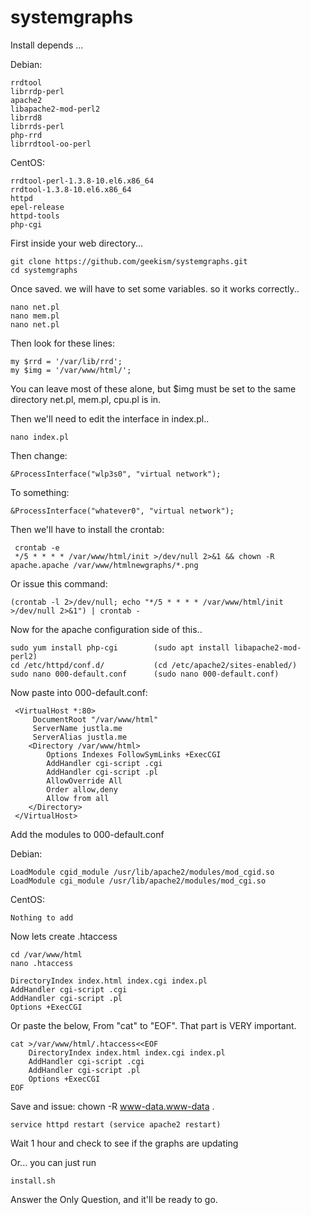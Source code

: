 # systemgraphs

Install depends ...

Debian:

    rrdtool
    librrdp-perl
    apache2
    libapache2-mod-perl2
    librrd8
    librrds-perl
    php-rrd
    librrdtool-oo-perl

CentOS:

    rrdtool-perl-1.3.8-10.el6.x86_64
    rrdtool-1.3.8-10.el6.x86_64
    httpd
    epel-release
    httpd-tools
    php-cgi

First inside your web directory...

    git clone https://github.com/geekism/systemgraphs.git
    cd systemgraphs

Once saved. we will have to set some variables. so it works correctly..

    nano net.pl
    nano mem.pl
    nano net.pl

Then look for these lines:

    my $rrd = '/var/lib/rrd';
    my $img = '/var/www/html/';

You can leave most of these alone, but $img must be set to the same directory net.pl, mem.pl, cpu.pl is in.

Then we'll need to edit the interface in index.pl..

    nano index.pl

Then change:

    &ProcessInterface("wlp3s0", "virtual network");

To something:

    &ProcessInterface("whatever0", "virtual network");

Then we'll have to install the crontab:

     crontab -e
     */5 * * * * /var/www/html/init >/dev/null 2>&1 && chown -R apache.apache /var/www/htmlnewgraphs/*.png


Or issue this command:

    (crontab -l 2>/dev/null; echo "*/5 * * * * /var/www/html/init >/dev/null 2>&1") | crontab -

Now for the apache configuration side of this..

    sudo yum install php-cgi        (sudo apt install libapache2-mod-perl2)
    cd /etc/httpd/conf.d/           (cd /etc/apache2/sites-enabled/)
    sudo nano 000-default.conf      (sudo nano 000-default.conf)

Now paste into 000-default.conf:

     <VirtualHost *:80>
         DocumentRoot "/var/www/html"
         ServerName justla.me
         ServerAlias justla.me
        <Directory /var/www/html>
            Options Indexes FollowSymLinks +ExecCGI
            AddHandler cgi-script .cgi
            AddHandler cgi-script .pl
            AllowOverride All
            Order allow,deny
            Allow from all
        </Directory>
     </VirtualHost>

Add the modules to 000-default.conf

Debian:

    LoadModule cgid_module /usr/lib/apache2/modules/mod_cgid.so
    LoadModule cgi_module /usr/lib/apache2/modules/mod_cgi.so

CentOS:

    Nothing to add

Now lets create .htaccess

	cd /var/www/html
	nano .htaccess

	DirectoryIndex index.html index.cgi index.pl
	AddHandler cgi-script .cgi
	AddHandler cgi-script .pl
	Options +ExecCGI

Or paste the below, From "cat" to "EOF". That part is VERY important.

    cat >/var/www/html/.htaccess<<EOF
        DirectoryIndex index.html index.cgi index.pl
        AddHandler cgi-script .cgi
        AddHandler cgi-script .pl
        Options +ExecCGI
    EOF

Save and issue: chown -R www-data.www-data .

	service httpd restart (service apache2 restart)

Wait 1 hour and check to see if the graphs are updating


Or... you can just run

	install.sh

Answer the Only Question, and it'll be ready to go.

